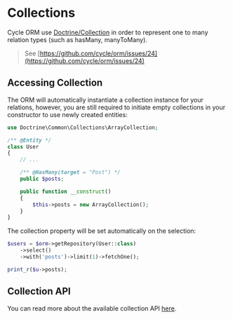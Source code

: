 # Collections
Cycle ORM use [Doctrine/Collection](https://github.com/doctrine/collections) in order to represent one to many relation types (such as hasMany, manyToMany).

> See [https://github.com/cycle/orm/issues/24](https://github.com/cycle/orm/issues/24)

## Accessing Collection
The ORM will automatically instantiate a collection instance for your relations, however, you are still required to initiate empty
collections in your constructor to use newly created entities:

```php
use Doctrine\Common\Collections\ArrayCollection;

/** @Entity */
class User
{
    // ...

    /** @HasMany(target = "Post") */
    public $posts;

    public function __construct()
    {
        $this->posts = new ArrayCollection();
    }
}
```

The collection property will be set automatically on the selection:

```php
$users = $orm->getRepository(User::class)
    ->select()
    ->with('posts')->limit(1)->fetchOne();

print_r($u->posts);
```

## Collection API
You can read more about the available collection API [here](https://www.doctrine-project.org/projects/doctrine-collections/en/1.6/index.html).
